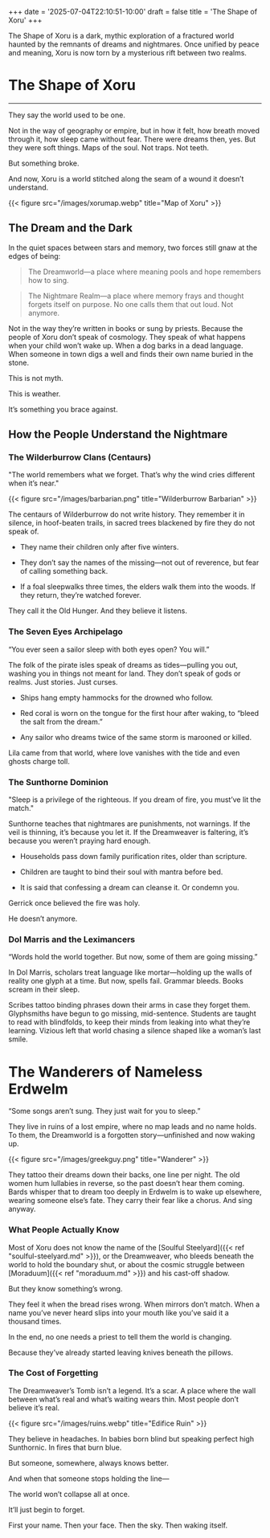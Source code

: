 +++
date = '2025-07-04T22:10:51-10:00'
draft = false
title = 'The Shape of Xoru'
+++

The Shape of Xoru is a dark, mythic exploration of a fractured world haunted by the remnants of dreams and nightmares. Once unified by peace and meaning, Xoru is now torn by a mysterious rift between two realms.

# The Shape of Xoru

---
They say the world used to be one.

Not in the way of geography or empire, but in how it felt, how breath moved through it, how sleep came without fear. There were dreams then, yes. But they were soft things. Maps of the soul. Not traps. Not teeth.

But something broke.

And now, Xoru is a world stitched along the seam of a wound it doesn’t understand.

{{< figure src="/images/xorumap.webp" title="Map of Xoru" >}}

## The Dream and the Dark

In the quiet spaces between stars and memory, two forces still gnaw at the edges of being:

> The Dreamworld—a place where meaning pools and hope remembers how to sing.

> The Nightmare Realm—a place where memory frays and thought forgets itself on purpose.
No one calls them that out loud. Not anymore.

Not in the way they’re written in books or sung by priests. Because the people of Xoru don’t speak of cosmology. They speak of what happens when your child won’t wake up. When a dog barks in a dead language. When someone in town digs a well and finds their own name buried in the stone.

This is not myth.

This is weather.

It’s something you brace against.

## How the People Understand the Nightmare

### The Wilderburrow Clans (Centaurs)

"The world remembers what we forget. That’s why the wind cries different when it’s near."

{{< figure src="/images/barbarian.png" title="Wilderburrow Barbarian" >}}

The centaurs of Wilderburrow do not write history. They remember it in silence, in hoof-beaten trails, in sacred trees blackened by fire they do not speak of.

- They name their children only after five winters.

- They don’t say the names of the missing—not out of reverence, but fear of calling something back.

- If a foal sleepwalks three times, the elders walk them into the woods. If they return, they’re watched forever.

They call it the Old Hunger. And they believe it listens.

### The Seven Eyes Archipelago

“You ever seen a sailor sleep with both eyes open? You will.”

The folk of the pirate isles speak of dreams as tides—pulling you out, washing you in things not meant for land. They don’t speak of gods or realms. Just stories. Just curses.

- Ships hang empty hammocks for the drowned who follow.

- Red coral is worn on the tongue for the first hour after waking, to “bleed the salt from the dream.”

- Any sailor who dreams twice of the same storm is marooned or killed.

Lila came from that world, where love vanishes with the tide and even ghosts charge toll.

### The Sunthorne Dominion

"Sleep is a privilege of the righteous. If you dream of fire, you must’ve lit the match."

Sunthorne teaches that nightmares are punishments, not warnings. If the veil is thinning, it’s because you let it. If the Dreamweaver is faltering, it’s because you weren’t praying hard enough.

- Households pass down family purification rites, older than scripture.

- Children are taught to bind their soul with mantra before bed.

- It is said that confessing a dream can cleanse it. Or condemn you.

Gerrick once believed the fire was holy.

He doesn’t anymore.

### Dol Marris and the Leximancers

“Words hold the world together. But now, some of them are going missing.”

In Dol Marris, scholars treat language like mortar—holding up the walls of reality one glyph at a time. But now, spells fail. Grammar bleeds. Books scream in their sleep.

Scribes tattoo binding phrases down their arms in case they forget them.
Glyphsmiths have begun to go missing, mid-sentence.
Students are taught to read with blindfolds, to keep their minds from leaking into what they’re learning.
Vizious left that world chasing a silence shaped like a woman’s last smile.


# The Wanderers of Nameless Erdwelm

“Some songs aren’t sung. They just wait for you to sleep.”

They live in ruins of a lost empire, where no map leads and no name holds. To them, the Dreamworld is a forgotten story—unfinished and now waking up.

{{< figure src="/images/greekguy.png" title="Wanderer" >}}

They tattoo their dreams down their backs, one line per night.
The old women hum lullabies in reverse, so the past doesn’t hear them coming.
Bards whisper that to dream too deeply in Erdwelm is to wake up elsewhere, wearing someone else’s fate.
They carry their fear like a chorus.
And sing anyway.

### What People Actually Know

Most of Xoru does not know the name of the [Soulful Steelyard]({{< ref "soulful-steelyard.md" >}}), or the Dreamweaver, who bleeds beneath the world to hold the boundary shut, or about the cosmic struggle between [Moraduum]({{< ref "moraduum.md" >}}) and his cast-off shadow.

But they know something’s wrong.

They feel it when the bread rises wrong. When mirrors don’t match. When a name you’ve never heard slips into your mouth like you’ve said it a thousand times.

In the end, no one needs a priest to tell them the world is changing.

Because they’ve already started leaving knives beneath the pillows.

### The Cost of Forgetting

The Dreamweaver’s Tomb isn’t a legend. It’s a scar. A place where the wall between what’s real and what’s waiting wears thin. Most people don’t believe it’s real.

{{< figure src="/images/ruins.webp" title="Edifice Ruin" >}}

They believe in headaches. In babies born blind but speaking perfect high Sunthornic. In fires that burn blue.

But someone, somewhere, always knows better.

And when that someone stops holding the line—

The world won’t collapse all at once.

It’ll just begin to forget.

First your name. Then your face. Then the sky. Then waking itself.
